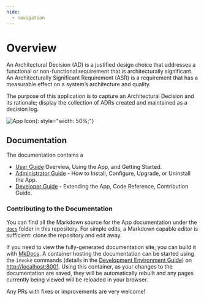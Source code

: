```yaml
---
hide:
  - navigation
---
```


# Overview

An Architectural Decision (AD) is a justified design choice that addresses a functional or non-functional requirement that is architecturally significant. An Architecturally Significant Requirement (ASR) is a requirement that has a measurable effect on a system’s architecture and quality.

The purpose of this application is to capture an Architectural Decision and its rationale; display the collection of ADRs created and maintained as a decision log.

![App Icon](./images/icon-adr-dj.png){: style="width: 50%;"}

## Documentation

The documentation contains a

- [User Guide](user/app_overview/) Overview,  Using the App, and Getting Started.
- [Administrator Guide](admin/install/) - How to Install, Configure, Upgrade, or Uninstall the App.
- [Developer Guide](dev/contributing/) - Extending the App, Code Reference, Contribution Guide.

### Contributing to the Documentation

You can find all the Markdown source for the App documentation under the [`docs`](https://github.com/psmware-ltd/arch-decision-rec-app/tree/develop/docs) folder in this repository. For simple edits, a Markdown capable editor is sufficient: clone the repository and edit away.

If you need to view the fully-generated documentation site, you can build it with [MkDocs](https://www.mkdocs.org/). A container hosting the documentation can be started using the `invoke` commands (details in the [Development Environment Guide](dev/dev_environment/#docker-development-environment)) on [http://localhost:8001](http://localhost:8001). Using this container, as your changes to the documentation are saved, they will be automatically rebuilt and any pages currently being viewed will be reloaded in your browser.

Any PRs with fixes or improvements are very welcome!
